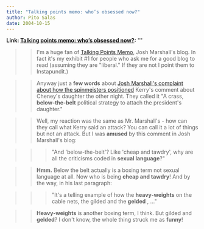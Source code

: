 ```yaml
---
title: "Talking points memo: who’s obsessed now?"
author: Pito Salas
date: 2004-10-15
---
```


**Link: [Talking points memo: who’s obsessed now?](None):** ""


>>

>> I'm a huge fan of [Talking Points
Memo](<http://www.talkingpointsmemo.com/>), Josh Marshall's blog. In fact it's
my exhibit #1 for people who ask me for a good blog to read (assuming they are
"liberal." If they are not I point them to Instapundit.)

>>

>> Anyway just a **few words** about [Josh Marshall's complaint about how the
spinmeisters
positioned](<http://www.talkingpointsmemo.com/archives/week_2004_10_10.php#003687>)
Kerry's comment about Cheney's daughter the other night. They called it "A
crass, **below-the-belt** political strategy to attach the president's
daughter."

>>

>> Well, my reaction was the same as Mr. Marshall's - how can they call what
Kerry said an attack? You can call it a lot of things but not an attack. But I
was **amused** by this comment in Josh Marshall's blog:

>>

>>> "And 'below-the-belt'? Like 'cheap and tawdry', why are all the criticisms
coded in **sexual language**?"

>>

>> **Hmm.** Below the belt actually is a boxing term not sexual language at
all. Now who is being **cheap and tawdry**! And by the way, in his last
paragraph:

>>

>>> "It's a telling example of how the **heavy-weights** on the cable nets,
the gilded and the **gelded** , …"

>>

>> **Heavy-weights** is another boxing term, I think. But gilded and
**gelded**? I don't know, the whole thing struck me as **funny**!


